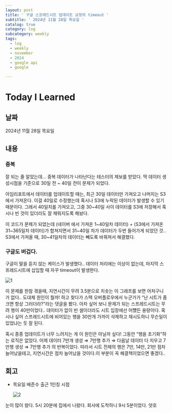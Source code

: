 ```yaml
---
layout: post
title: ' 구글 스프레드시트 업데이트 요청의 timeout '
subtitle: ' 2024년 11월 28일 목요일 '
catalog: true
category: log
subcategory: weekly
tags:
  - log
  - weekly
  - november
  - 2024
  - google api
  - google

---
```


# Today I Learned

## 날짜

2024년 11월 28일 목요일

## 내용

### 중복

잘 되는 줄 알았는데… 중복 데이터가 나타난다는 테스터의 제보를 받았다. 딱 데이터 생성시점을 기준으로 30일 전 ~ 40일 전이 문제가 되었다. 

 아임리포트에서 데이터를 업데이트할 때는, 최근 30일 데이터만 가져오고 나머지는 S3에서 가져온다. 이걸 40일로 수정했는데 혹시나 S3에 누락된 데이터가 발생할 수 있기 때문이다. 그래서 40일치를 가져오고, 그중 30~40일 사이 데이터를 S3에 저장해서 혹시나 빈 것이 있더라도 잘 채워지도록 해놨다.

 이 코드가 문제가 되었는데 (네이버 에서 가져온 1~40일차 데이터) + (S3에서 가져온 31~365일차 데이터)가 합쳐지면서 31~40일 차가 데이터가 두번 들어가게 되었던 것.. S3에서 가져올 때, 30~41일차의 데이터는 빼도록 바꿔져서 해결했다.

### 구글도 버겁다.

구글이 말을 듣지 않는 케이스가 발생했다.. 데이터 처리에는 이상이 없는데, 마지막 스프레드시트에 삽입할 때 자꾸 timeout이 발생한다.

![1](https://cdn.jsdelivr.net/gh/importunate-dev/importunate-dev.github.io/img/log/2024/log241128/1.webp)

 이 문제를 한참 겪을때, 지연시간이 무려 3.5분으로 치솟는 이 그래프를 보면 어처구니가 없다.. 도대체 원인이 뭘까! 하고 찾다가 스택 오버플로우에서 누군가가 “난 시트가 좀 크면 항상 그러더라?”라는 댓글을 봤다. 아차 싶어 보니 문제가 되는 스프레드시트는 무려 행이 40만이었다.. 데이터가 없이 빈 셀이더라도 시트 입장에선 어쩄든 용량이다. 혹시나 싶어 스프레드시트에 비어있는 행을 30만개 가까이 삭제하고 재시도하니 무슨일이 있었냐는 듯 잘 된다.

 혹시 종종 업데이트가 너무 느려지는 게 이 원인은 아닐까 싶다! 그동안 “행을 초기화”하는 로직은 없었다. 어제 데이터 7만개 생성 ⇒ 7만행 추가 ⇒ 다음날 데이터 다 지우고 7만행 생성 ⇒ 7만행 추가 의 반복이었다. 따라서 시트 전체의 행은 7만, 14만, 21만 점차 늘어났을테고, 지연시간은 점차 늘어났을 것이다.이 부분이 꼭 해결책이었으면 좋겠다..

## 회고

- 목요일 배준수 출근 1인칭 시점
    
    ![2](https://cdn.jsdelivr.net/gh/importunate-dev/importunate-dev.github.io/img/log/2024/log241128/2.webp)
    

눈이 많이 왔다. 5시 20분에 집에서 나왔다. 회사에 도착하니 9시 5분이었다. 얏호